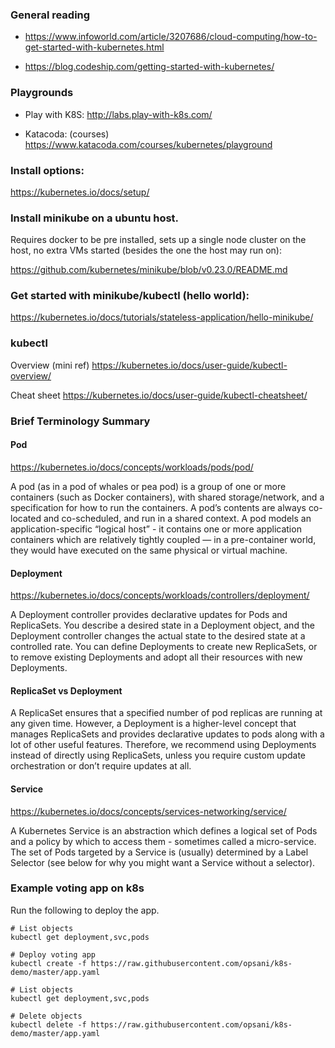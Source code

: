 ### General reading
 - https://www.infoworld.com/article/3207686/cloud-computing/how-to-get-started-with-kubernetes.html

 - https://blog.codeship.com/getting-started-with-kubernetes/

### Playgrounds

  - Play with K8S: http://labs.play-with-k8s.com/

  - Katacoda: (courses) https://www.katacoda.com/courses/kubernetes/playground

### Install options:
https://kubernetes.io/docs/setup/

### Install minikube on a ubuntu host.

Requires docker to be pre installed, sets up a single node cluster on the host, no extra VMs started (besides the one the host may run on):

https://github.com/kubernetes/minikube/blob/v0.23.0/README.md

### Get started with minikube/kubectl (hello world):
https://kubernetes.io/docs/tutorials/stateless-application/hello-minikube/

### kubectl

Overview (mini ref)
https://kubernetes.io/docs/user-guide/kubectl-overview/

Cheat sheet
https://kubernetes.io/docs/user-guide/kubectl-cheatsheet/

### Brief Terminology Summary

#### Pod
https://kubernetes.io/docs/concepts/workloads/pods/pod/

A pod (as in a pod of whales or pea pod) is a group of one or more containers (such as Docker containers), with shared storage/network, and a specification for how to run the containers. A pod’s contents are always co-located and co-scheduled, and run in a shared context. A pod models an application-specific “logical host” - it contains one or more application containers which are relatively tightly coupled — in a pre-container world, they would have executed on the same physical or virtual machine.

#### Deployment
https://kubernetes.io/docs/concepts/workloads/controllers/deployment/


A Deployment controller provides declarative updates for Pods and ReplicaSets.
You describe a desired state in a Deployment object, and the Deployment controller changes the actual state to the desired state at a controlled rate. You can define Deployments to create new ReplicaSets, or to remove existing Deployments and adopt all their resources with new Deployments.

#### ReplicaSet vs Deployment

A ReplicaSet ensures that a specified number of pod replicas are running at any given time. However, a Deployment is a higher-level concept that manages ReplicaSets and provides declarative updates to pods along with a lot of other useful features. Therefore, we recommend using Deployments instead of directly using ReplicaSets, unless you require custom update orchestration or don’t require updates at all.

#### Service
https://kubernetes.io/docs/concepts/services-networking/service/

A Kubernetes Service is an abstraction which defines a logical set of Pods and a policy by which to access them - sometimes called a micro-service. The set of Pods targeted by a Service is (usually) determined by a Label Selector (see below for why you might want a Service without a selector).


### Example voting app on k8s

Run the following to deploy the app.

```
# List objects
kubectl get deployment,svc,pods

# Deploy voting app
kubectl create -f https://raw.githubusercontent.com/opsani/k8s-demo/master/app.yaml

# List objects
kubectl get deployment,svc,pods

# Delete objects
kubectl delete -f https://raw.githubusercontent.com/opsani/k8s-demo/master/app.yaml
```
